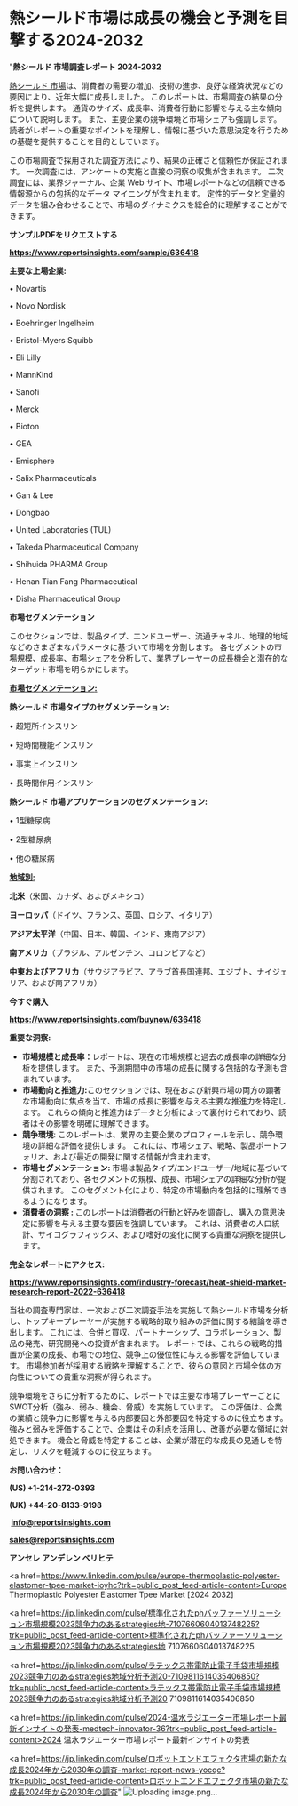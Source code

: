 # 熱シールド市場は成長の機会と予測を目撃する2024-2032

"<strong>熱シールド 市場調査レポート 2024-2032</strong>

<a href=https://www.reportsinsights.com/sample/636418>熱シールド 市場</a>は、消費者の需要の増加、技術の進歩、良好な経済状況などの要因により、近年大幅に成長しました。 このレポートは、市場調査の結果の分析を提供します。 通貨のサイズ、成長率、消費者行動に影響を与える主な傾向について説明します。 また、主要企業の競争環境と市場シェアも強調します。 読者がレポートの重要なポイントを理解し、情報に基づいた意思決定を行うための基礎を提供することを目的としています。

この市場調査で採用された調査方法により、結果の正確さと信頼性が保証されます。 一次調査には、アンケートの実施と直接の洞察の収集が含まれます。 二次調査には、業界ジャーナル、企業 Web サイト、市場レポートなどの信頼できる情報源からの包括的なデータ マイニングが含まれます。 定性的データと定量的データを組み合わせることで、市場のダイナミクスを総合的に理解することができます。

<strong><b>サンプルPDFをリクエストする</b></strong>

<a href=https://www.reportsinsights.com/sample/636418><strong><u>https://www.reportsinsights.com/sample/636418</u></strong></a>

<strong>主要な上場企業:</strong>

• Novartis

• Novo Nordisk

• Boehringer Ingelheim

• Bristol-Myers Squibb

• Eli Lilly

• MannKind

• Sanofi

• Merck

• Bioton

• GEA

• Emisphere

• Salix Pharmaceuticals

• Gan & Lee

• Dongbao

• United Laboratories (TUL)

• Takeda Pharmaceutical Company

• Shihuida PHARMA Group

• Henan Tian Fang Pharmaceutical

• Disha Pharmaceutical Group

<strong>市場セグメンテーション</strong>

このセクションでは、製品タイプ、エンドユーザー、流通チャネル、地理的地域などのさまざまなパラメータに基づいて市場を分割します。 各セグメントの市場規模、成長率、市場シェアを分析して、業界プレーヤーの成長機会と潜在的なターゲット市場を明らかにします。

<strong><u>市場セグメンテーション</u></strong><strong><u>:</u></strong>

<strong>熱シールド 市場タイプのセグメンテーション:</strong>

• 超短所インスリン

• 短時間機能インスリン

• 事実上インスリン

• 長時間作用インスリン

<strong>熱シールド 市場アプリケーションのセグメンテーション:</strong>

• 1型糖尿病

• 2型糖尿病

• 他の糖尿病

<strong><u>地域別</u></strong><strong><u>:</u></strong>

<strong>北米</strong>（米国、カナダ、およびメキシコ）

<strong>ヨーロッパ</strong>（ドイツ、フランス、英国、ロシア、イタリア）

<strong>アジア太平洋</strong>（中国、日本、韓国、インド、東南アジア）

<strong>南アメリカ</strong>（ブラジル、アルゼンチン、コロンビアなど）

<strong>中東およびアフリカ</strong>（サウジアラビア、アラブ首長国連邦、エジプト、ナイジェリア、および南アフリカ）

<strong>今すぐ購入</strong>

<a href=https://www.reportsinsights.com/buynow/636418><strong><u>https://www.reportsinsights.com/buynow/636418</u></strong></a>

<strong>重要な洞察:</strong>
<ul>
  <li><strong>市場規模と成長率：</strong>レポートは、現在の市場規模と過去の成長率の詳細な分析を提供します。 また、予測期間中の市場の成長に関する包括的な予測も含まれています。</li>
  <li><strong>市場動向と推進力:</strong>このセクションでは、現在および新興市場の両方の顕著な市場動向に焦点を当て、市場の成長に影響を与える主要な推進力を特定します。 これらの傾向と推進力はデータと分析によって裏付けられており、読者はその影響を明確に理解できます。</li>
  <li><strong>競争環境</strong>: このレポートは、業界の主要企業のプロフィールを示し、競争環境の詳細な評価を提供します。 これには、市場シェア、戦略、製品ポートフォリオ、および最近の開発に関する情報が含まれます。</li>
  <li><strong>市場セグメンテーション: </strong>市場は製品タイプ/エンドユーザー/地域に基づいて分割されており、各セグメントの規模、成長、市場シェアの詳細な分析が提供されます。 このセグメント化により、特定の市場動向を包括的に理解できるようになります。</li>
  <li><strong>消費者の洞察 : </strong>このレポートは消費者の行動と好みを調査し、購入の意思決定に影響を与える主要な要因を強調しています。 これは、消費者の人口統計、サイコグラフィックス、および嗜好の変化に関する貴重な洞察を提供します。</li>
</ul>
<strong>完全なレポートにアクセス:</strong>

<a href=https://www.reportsinsights.com/industry-forecast/heat-shield-market-research-report-2022-636418><strong><u><b>https://www.reportsinsights.com/industry-forecast/heat-shield-market-research-report-2022-636418</b></u></strong></a>

当社の調査専門家は、一次および二次調査手法を実施して熱シールド市場を分析し、トップキープレーヤーが実施する戦略的取り組みの評価に関する結論を導き出します。 これには、合併と買収、パートナーシップ、コラボレーション、製品の発売、研究開発への投資が含まれます。 レポートでは、これらの戦略的措置が企業の成長、市場での地位、競争上の優位性に与える影響を評価しています。 市場参加者が採用する戦略を理解することで、彼らの意図と市場全体の方向性についての貴重な洞察が得られます。

競争環境をさらに分析するために、レポートでは主要な市場プレーヤーごとにSWOT分析（強み、弱み、機会、脅威）を実施しています。 この評価は、企業の業績と競争力に影響を与える内部要因と外部要因を特定するのに役立ちます。 強みと弱みを評価することで、企業はその利点を活用し、改善が必要な領域に対処できます。 機会と脅威を特定することは、企業が潜在的な成長の見通しを特定し、リスクを軽減するのに役立ちます。

<strong>お問い合わせ：</strong>

<strong>(US) +1-214-272-0393</strong>

<strong>(UK) +44-20-8133-9198</strong>

<strong> </strong><a href=info@reportsinsights.com><strong><u>info@reportsinsights.com</u></strong></a>

<a href=sales@reportsinsights.com><strong><u>sales@reportsinsights.com</u></strong></a>

<strong>アンセレ アンデレン ベリヒテ</strong>

<a href=https://www.linkedin.com/pulse/europe-thermoplastic-polyester-elastomer-tpee-market-ioyhc?trk=public_post_feed-article-content>Europe Thermoplastic Polyester Elastomer Tpee Market [2024 2032]</a>

<a href=https://jp.linkedin.com/pulse/標準化されたphバッファーソリューション市場規模2023競争力のあるstrategies地-7107660604013748225?trk=public_post_feed-article-content>標準化されたphバッファーソリューション市場規模2023競争力のあるstrategies地 7107660604013748225</a>

<a href=https://jp.linkedin.com/pulse/ラテックス帯電防止電子手袋市場規模2023競争力のあるstrategies地域分析予測20-7109811614035406850?trk=public_post_feed-article-content>ラテックス帯電防止電子手袋市場規模2023競争力のあるstrategies地域分析予測20 7109811614035406850</a>

<a href=https://jp.linkedin.com/pulse/2024-温水ラジエーター市場レポート最新インサイトの発表-medtech-innovator-36?trk=public_post_feed-article-content>2024 温水ラジエーター市場レポート最新インサイトの発表</a>

<a href=https://jp.linkedin.com/pulse/ロボットエンドエフェクタ市場の新たな成長2024年から2030年の調査-market-report-news-yocqc?trk=public_post_feed-article-content>ロボットエンドエフェクタ市場の新たな成長2024年から2030年の調査</a>"
![Uploading image.png…]()
